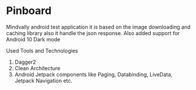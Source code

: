 # Pinboard
Mindvally android test application it is based on the image downloading and caching library also it handle the json response.
Also added support for Android 10 Dark mode

Used Tools and Technologies
1. Dagger2
2. Clean Architecture
3. Android Jetpack components like Paging, Databinding, LiveData, Jetpack Navigation etc.
